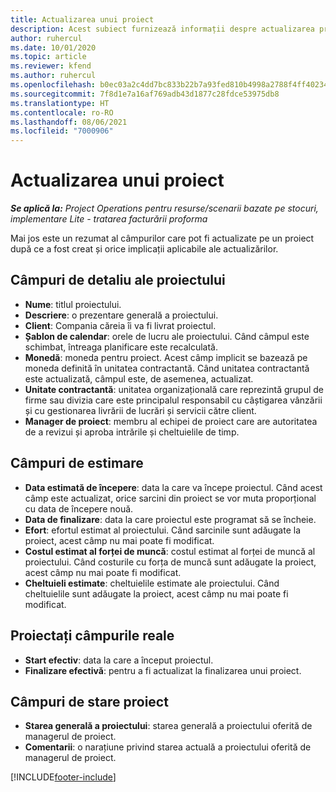```yaml
---
title: Actualizarea unui proiect
description: Acest subiect furnizează informații despre actualizarea proiectelor în Project Operations.
author: ruhercul
ms.date: 10/01/2020
ms.topic: article
ms.reviewer: kfend
ms.author: ruhercul
ms.openlocfilehash: b0ec03a2c4dd7bc833b22b7a93fed810b4998a2788f4ff40234e3dd163bd9eb6
ms.sourcegitcommit: 7f8d1e7a16af769adb43d1877c28fdce53975db8
ms.translationtype: HT
ms.contentlocale: ro-RO
ms.lasthandoff: 08/06/2021
ms.locfileid: "7000906"
---
```

# <a name="update-a-project"></a>Actualizarea unui proiect

_**Se aplică la:** Project Operations pentru resurse/scenarii bazate pe stocuri, implementare Lite - tratarea facturării proforma_

Mai jos este un rezumat al câmpurilor care pot fi actualizate pe un proiect după ce a fost creat și orice implicații aplicabile ale actualizărilor.

## <a name="project-detail-fields"></a>Câmpuri de detaliu ale proiectului

- **Nume**: titlul proiectului.
- **Descriere**: o prezentare generală a proiectului.
- **Client**: Compania căreia îi va fi livrat proiectul.
- **Șablon de calendar**: orele de lucru ale proiectului. Când câmpul este schimbat, întreaga planificare este recalculată.
- **Monedă**: moneda pentru proiect. Acest câmp implicit se bazează pe moneda definită în unitatea contractantă. Când unitatea contractantă este actualizată, câmpul este, de asemenea, actualizat.
- **Unitate contractantă**: unitatea organizațională care reprezintă grupul de firme sau divizia care este principalul responsabil cu câștigarea vânzării și cu gestionarea livrării de lucrări și servicii către client. 
- **Manager de proiect**: membru al echipei de proiect care are autoritatea de a revizui și aproba intrările și cheltuielile de timp.

## <a name="estimate-fields"></a>Câmpuri de estimare

- **Data estimată de începere**: data la care va începe proiectul. Când acest câmp este actualizat, orice sarcini din proiect se vor muta proporțional cu data de începere nouă.
- **Data de finalizare**: data la care proiectul este programat să se încheie.
- **Efort**: efortul estimat al proiectului. Când sarcinile sunt adăugate la proiect, acest câmp nu mai poate fi modificat.
- **Costul estimat al forței de muncă**: costul estimat al forței de muncă al proiectului. Când costurile cu forța de muncă sunt adăugate la proiect, acest câmp nu mai poate fi modificat.
- **Cheltuieli estimate**: cheltuielile estimate ale proiectului. Când cheltuielile sunt adăugate la proiect, acest câmp nu mai poate fi modificat.

## <a name="project-actual-fields"></a>Proiectați câmpurile reale
- **Start efectiv**: data la care a început proiectul.
- **Finalizare efectivă**: pentru a fi actualizat la finalizarea unui proiect.

## <a name="project-status-fields"></a>Câmpuri de stare proiect

- **Starea generală a proiectului**: starea generală a proiectului oferită de managerul de proiect.
- **Comentarii**: o narațiune privind starea actuală a proiectului oferită de managerul de proiect.



[!INCLUDE[footer-include](../includes/footer-banner.md)]